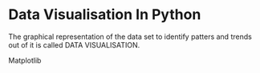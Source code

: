 # Data Visualisation In Python 
The graphical representation of the data set to identify patters and trends out of it is called DATA VISUALISATION.


Matplotlib 